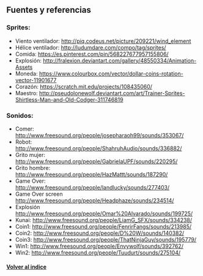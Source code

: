 ## Fuentes y referencias



### Sprites:

   * Viento ventilador: http://piq.codeus.net/picture/209221/wind_element
   * Hélice ventilador: http://ludumdare.com/compo/tag/sprites/
   * Comida: 		   https://es.pinterest.com/pin/568227677957155806/
   * Explosión:		   http://fralexion.deviantart.com/gallery/48550334/Animation-Assets
   * Moneda:			   https://www.colourbox.com/vector/dollar-coins-rotation-vector-11901677
   * Corazón:		   https://scratch.mit.edu/projects/108435060/
   * Maestro:		   http://pseudolonewolf.deviantart.com/art/Trainer-Sprites-Shirtless-Man-and-Old-Codger-311746819


### Sonidos:

   * Comer:			   http://www.freesound.org/people/josepharaoh99/sounds/353067/
   * Robot:			   http://www.freesound.org/people/ShahruhAudio/sounds/336882/
   * Grito mujer:	   http://www.freesound.org/people/GabrielaUPF/sounds/220295/
   * Grito hombre:	   http://www.freesound.org/people/HazMattt/sounds/187290/
   * Game Over:		   http://www.freesound.org/people/landlucky/sounds/277403/
   * Game Over screen   http://www.freesound.org/people/Headphaze/sounds/234514/
   * Explosión 		   http://www.freesound.org/people/Omar%20Alvarado/sounds/199725/
   * Kunai:			   http://www.freesound.org/people/LiamG_SFX/sounds/334238/
   * Coin1:			   http://www.freesound.org/people/FenrirFangs/sounds/213985/
   * Coin2:			   http://www.freesound.org/people/D%20W/sounds/140382/
   * Coin3:			   http://www.freesound.org/people/ThatNinjaGuy/sounds/195779/
   * Win1:   		   http://www.freesound.org/people/Envywolf/sounds/392762/
   * Win2: http://www.freesound.org/people/Tuudurt/sounds/275104/



#### [Volver al indice](README.md)  
